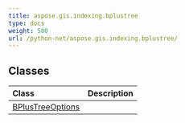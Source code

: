 ```yaml
---
title: aspose.gis.indexing.bplustree
type: docs
weight: 580
url: /python-net/aspose.gis.indexing.bplustree/
---
```





## **Classes**
| **Class** | **Description** |
| :- | :- |
| [BPlusTreeOptions](/psd/python-net/aspose.gis.indexing.bplustree/bplustreeoptions/) |  |
